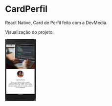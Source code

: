 # CardPerfil
React Native, Card de Perfil feito com a DevMedia.

Visualização do projeto:


<img 
  width=20% 
  border-radius=2px
  src="./assets/CardPerfil App.png"
  />

